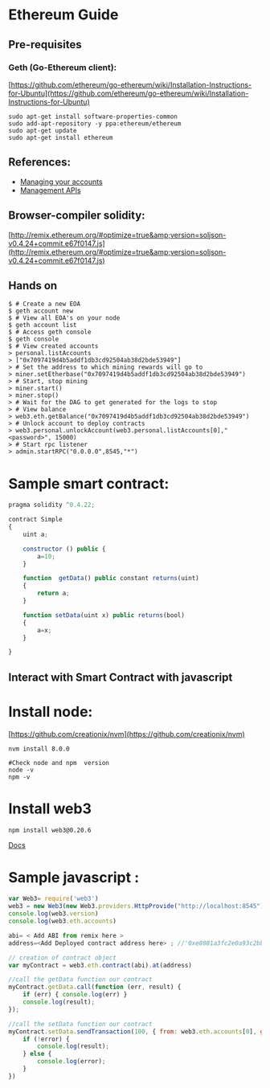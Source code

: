 # Ethereum Guide

## Pre-requisites

### Geth (Go-Ethereum client): 
[https://github.com/ethereum/go-ethereum/wiki/Installation-Instructions-for-Ubuntu](https://github.com/ethereum/go-ethereum/wiki/Installation-Instructions-for-Ubuntu)
```
sudo apt-get install software-properties-common
sudo add-apt-repository -y ppa:ethereum/ethereum
sudo apt-get update
sudo apt-get install ethereum
```

## References:
* [Managing your accounts](https://github.com/ethereum/go-ethereum/wiki/Managing-your-accounts)
* [Management APIs](https://github.com/ethereum/go-ethereum/wiki/Management-APIs)

## Browser-compiler solidity:

[http://remix.ethereum.org/#optimize=true&amp;version=soljson-v0.4.24+commit.e67f0147.js](http://remix.ethereum.org/#optimize=true&amp;version=soljson-v0.4.24+commit.e67f0147.js)

## Hands on

```console
$ # Create a new EOA
$ geth account new 
$ # View all EOA's on your node
$ geth account list
$ # Access geth console
$ geth console
$ # View created accounts
> personal.listAccounts
> ["0x7097419d4b5addf1db3cd92504ab38d2bde53949"]
> # Set the address to which mining rewards will go to
> miner.setEtherbase("0x7097419d4b5addf1db3cd92504ab38d2bde53949")
> # Start, stop mining
> miner.start()
> miner.stop()
> # Wait for the DAG to get generated for the logs to stop
> # View balance
> web3.eth.getBalance("0x7097419d4b5addf1db3cd92504ab38d2bde53949")
> # Unlock account to deploy contracts
> web3.personal.unlockAccount(web3.personal.listAccounts[0],"<password>", 15000)
> # Start rpc listener
> admin.startRPC("0.0.0.0",8545,"*")

```
# Sample smart contract:

```js
pragma solidity ^0.4.22;

contract Simple
{
    uint a;

    constructor () public {
        a=10;
    }

    function  getData() public constant returns(uint)
    {
        return a;
    }

    function setData(uint x) public returns(bool)
    {
        a=x;
    }

}
```

## Interact with Smart Contract with javascript

# Install node:

[https://github.com/creationix/nvm](https://github.com/creationix/nvm)
```
nvm install 8.0.0

#Check node and npm  version
node -v
npm -v
```

# Install web3
```
npm install web3@0.20.6
```
[Docs](https://github.com/ethereum/wiki/wiki/JavaScript-API#web3ethaccounts)


# Sample javascript :

```javascript
var Web3= require('web3')
web3 = new Web3(new Web3.providers.HttpProvide("http://localhost:8545"));
console.log(web3.version)
console.log(web3.eth.accounts)

abi= < Add ABI from remix here >
address=<Add Deployed contract address here> ; //'0xe8081a3fc2e0a93c2bbfbb392540e503f56297d3'

// creation of contract object
var myContract = web3.eth.contract(abi).at(address)

//call the getData function our contract
myContract.getData.call(function (err, result) {
    if (err) { console.log(err) }
    console.log(result);
});

//call the setData function our contract
myContract.setData.sendTransaction(100, { from: web3.eth.accounts[0], gas: 4000000 }, function (error, result) {
    if (!error) {
        console.log(result);
    } else {
        console.log(error);
    }
})
```
